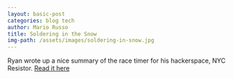```yaml
---
layout: basic-post
categories: blog tech
author: Mario Russo
title: Soldering in the Snow
img-path: /assets/images/soldering-in-snow.jpg
---
```

Ryan wrote up a nice summary of the race timer for his hackerspace, NYC Resistor. [Read it here](http://www.nycresistor.com/2011/03/17/soldering-in-the-snow)